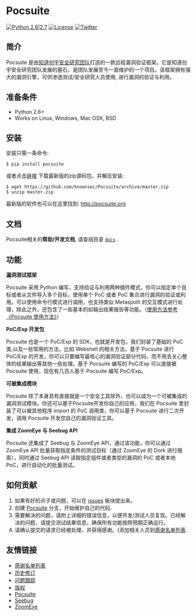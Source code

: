 
# Pocsuite

[![Python 2.6|2.7](https://img.shields.io/badge/python-2.6|2.7-yellow.svg)](https://www.python.org/) [![License](https://img.shields.io/badge/license-GPLv2-red.svg)](https://raw.githubusercontent.com/knownsec/Pocsuite/master/docs/COPYING) [![Twitter](https://img.shields.io/badge/twitter-@seebug-blue.svg)](https://twitter.com/sebug)

## 简介

Pocsuite 是由[知道创宇安全研究团队](http://www.knownsec.com/)打造的一款远程漏洞验证框架。它是知道创宇安全研究团队发展的基石，是团队发展至今一直维护的一个项目。该框架拥有强大的漏洞引擎，可供渗透测试/安全研究人员使用, 进行漏洞的验证与利用。


## 准备条件

- Python 2.6+
- Works on Linux, Windows, Mac OSX, BSD

## 安装

安装只需一条命令:

```
$ pip install pocsuite
```

或者点击[链接](https://github.com/knownsec/Pocsuite/archive/master.zip) 下载最新版的zip源码包，并解压安装:

```
$ wget https://github.com/knownsec/Pocsuite/archive/master.zip
$ unzip master.zip
```


最新版的软件也可以在这里找到: http://pocsuite.org

## 文档

Pocsuite相关的**帮助/开发文档**, 请查阅目录 [```docs```](../../docs) .

## 功能


**漏洞测试框架**

Pocsuite 采用 Python 编写，支持验证与利用两种插件模式，你可以指定单个目标或者从文件导入多个目标，使用单个 PoC 或者 PoC 集合进行漏洞的验证或利用。可以使用命令行模式进行调用，也支持类似 Metaspolit 的交互模式进行处理，除此之外，还包含了一些基本的如输出结果报告等功能。（[使用方法参考《Pocsuite 使用方法》](./USAGE-zh.md)）

**PoC/Exp 开发包**

Pocsuite 也是一个 PoC/Exp 的 SDK，也就是开发包，我们封装了基础的 PoC 类,以及一些常用的方法，比如 Webshell 的相关方法，基于 Pocsuite 进行 PoC/Exp 的开发，你可以只要编写最核心的漏洞验证部分代码，而不用去关心整体的结果输出等其他一些处理。基于 Pocsuite 编写的 PoC/Exp 可以直接被 Pocsuite 使用，现在有几百人基于 Pocsuite 编写 PoC/Exp。

**可被集成模块**

Pocsuite 除了本身具有直接就是一个安全工具除外，也可以成为一个可被集成的漏洞测试模块。你还可以基于Pocsuite开发你自己的应用，我们在 Pocsuite 里封装了可以被其他程序 import 的 PoC 调用类，你可以基于 Pocsuite 进行二次开发，调用 Pocsuite 开发您自己的漏洞验证工具。

**集成 ZoomEye 与 Seebug API**

Pocsuite 还集成了 Seebug 与 ZoomEye API，通过该功能，你可以通过 ZoomEye API 批量获取指定条件的测试目标（通过 ZoomEye 的 Dork 进行搜索），同时通过 Seebug API 读取指定组件或者类型的漏洞的 PoC 或者本地 PoC，进行自动化的批量测试。


## 如何贡献

1. 如果有好的点子或问题，可以在 [issues](https://github.com/knownsec/Pocsuite/issues) 板块提出来。
2. 创建 [Pocsuite](https://github.com/knownsec/Pocsuite) 分支，开始维护自己的代码.
3. 需要解决的问题，请附上详细的错误信息，以便开发/测试人员复现。已经解决的问题，请提交测试结果信息，确保所有功能按照预期正确运行。
4. 请确认提交的请求已经被处理，并获得感谢。(添加相关人员到[感谢名单列表](https://github.com/knownsec/Pocsuite/blob/dev/docs/THANKS.md).


## 友情链接

* [感谢名单列表](../../docs/THANKS.md)
* [历史修订](../../docs/CHANGELOG.md)
* [问题跟踪](https://github.com/knownsec/Pocsuite/issues)
* [版权](./docs/COPYING)
* [Pocsuite](http://pocsuite.org)
* [Seebug](https://www.seebug.org)
* [ZoomEye](https://www.zoomeye.org)

